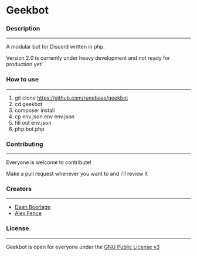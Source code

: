 # Geekbot

### Description 
----------------

A modular bot for Discord written in php.

Version 2.0 is currently under heavy development and not ready for production yet!

### How to use
----------------

1. git clone https://github.com/runebaas/geekbot 
2. cd geekbot
3. composer install
4. cp env.json.env env.json
5. fill out env.json
6. php bot.php

### Contributing
----------------

Everyone is welcome to contribute!

Make a pull request whenever you want to and i'll review it

### Creators
----------------

* [Daan Boerlage](https://github.com/runebaas)
* [Alex Fence](https://github.com/AlexFence)

### License
----------------

Geekbot is open for everyone under the [GNU Public License v3](http://www.gnu.org/licenses/gpl-3.0.html)